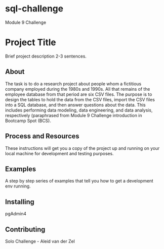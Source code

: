 # sql-challenge
Module 9 Challenge

# Project Title 
Brief project description 2-3 sentences.

## About
The task is to do a research project about people whom a fictitious company employed during the 1980s and 1990s. All that remains of the employee database from that period are six CSV files. The purpose is to design the tables to hold the data from the CSV files, import the CSV files into a SQL database, and then answer questions about the data. This includes performing data modeling, data engineering, and data analysis, respectively (paraphrased from Module 9 Challenge introduction in Bootcamp Spot (BCS).

## Process and Resources
These instructions will get you a copy of the project up and running on your local machine for development and testing purposes.

## Examples
A step by step series of examples that tell you how to get a development env running.

## Installing
pgAdmin4

## Contributing
Solo Challenge - Aleid van der Zel
